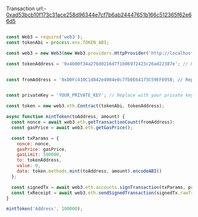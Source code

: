 Transaction url:- [0xad53bcb10f173c31ace258d96344e7cf7b6ab24447651b166c512365f62e66d5](https://explorer.public.zkevm-test.net/tx/0xad53bcb10f173c31ace258d96344e7cf7b6ab24447651b166c512365f62e66d5)

```js

const Web3 = require('web3');
const tokenAbi = process.env.TOKEN_ABI;

const web3 = new Web3(new Web3.providers.HttpProvider('http://localhost:8545'));

const tokenAddress = '0x4b00f34a276d0216d7f1b06972423c26ad22387e'; // Replace with the address of your token


const fromAddress = '0xD0Fc410C1d842e4984e0c7fb0E64175C59EF695B; // Replace with the address 


const privateKey = 'YOUR_PRIVATE_KEY'; // Replace with your private key

const token = new web3.eth.Contract(tokenAbi, tokenAddress);

async function mintToken(toAddress, amount) {
  const nonce = await web3.eth.getTransactionCount(fromAddress);
  const gasPrice = await web3.eth.getGasPrice();

  const txParams = {
    nonce: nonce,
    gasPrice: gasPrice,
    gasLimit: 500000,
    to: tokenAddress,
    value: 0,
    data: token.methods.mint(toAddress, amount).encodeABI()
  };

  const signedTx = await web3.eth.accounts.signTransaction(txParams, privateKey);
  const txReceipt = await web3.eth.sendSignedTransaction(signedTx.rawTransaction);
}

mintToken('Address', 100000);
```
